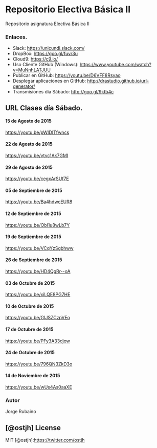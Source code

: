 # Repositorio Electiva Básica II

Repositorio asignatura Electiva Básica II

### Enlaces.

* Slack: https://unicundi.slack.com/
* DropBox: https://goo.gl/fuvr3u
* Cloud9: https://c9.io/
* Uso Cliente GitHub (Windows): https://www.youtube.com/watch?v=MuNnhLATJUU
* Publicar en GitHub: https://youtu.be/D6VFF8Rsyao
* Desplegar aplicaciones en GitHub: http://drastudio.github.io/url-generator/
* Transmisiones día Sábado: http://goo.gl/9ktb4c

## URL Clases día Sábado.

#### 15 de Agosto de 2015

https://youtu.be/pWIDITfwncs

#### 22 de Agosto de 2015

https://youtu.be/vtvc1Ak7GMI

#### 29 de Agosto de 2015

https://youtu.be/cegxArSUf7E

#### 05 de Septiembre de 2015

https://youtu.be/Ba4hdwcEUR8

#### 12 de Septiembre de 2015

https://youtu.be/Obl1u8wLb7Y

#### 19 de Septiembre de 2015

https://youtu.be/VCqYzSgbhww

#### 26 de Septiembre de 2015

https://youtu.be/HD4QgRr--oA

#### 03 de Octubre de 2015

https://youtu.be/xiLQE8PG7HE

#### 10 de Octubre de 2015

https://youtu.be/GIJSZCzpVEo

#### 17 de Octubre de 2015

https://youtu.be/PFy3A33djow

#### 24 de Octubre de 2015

https://youtu.be/796QN3ZkD3o

#### 14 de Noviembre de 2015

https://youtu.be/wUs4As0aaXE

### Autor
Jorge Rubaino

[@ostjh]
License
----
MIT
[@ostjh]:https://twitter.com/ostjh

